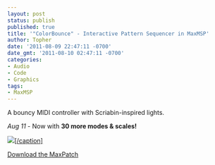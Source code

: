 ```yaml
---
layout: post
status: publish
published: true
title: '"ColorBounce" - Interactive Pattern Sequencer in MaxMSP'
author: Topher
date: '2011-08-09 22:47:11 -0700'
date_gmt: '2011-08-10 02:47:11 -0700'
categories:
- Audio
- Code
- Graphics
tags:
- MaxMSP
---
```

A bouncy MIDI controller with Scriabin-inspired lights.

*Aug 11* - Now with 
**30 more modes & scales!**

[![](http://www.tophersaunders.com/img/colorbounce.png)[/caption]](http://www.tophersaunders.com/max/ColorBounceBeta.zip)

[Download the MaxPatch](http://www.tophersaunders.com/max/ColorBounceMax.zip)
